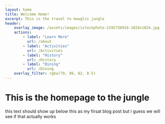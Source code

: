 ```yaml
---
layout: home 
title: Welcome Home!
excerpt: This is the travel to mowglis jungle
header:
    overlay_image: /assets/images/istockphoto-2192736916-1024x1024.jpg
    actions:
        - label: "Learn More"
          url: /about
        - label: "Activities"
          url: /Activities
        - label: "History"
          url: /History
        - label: "Dining"
          url: /Dining
    overlay_filter: rgba(79, 99, 82, 0.5)
---
```


# This is the homepage to the jungle
this text should show up below this as my firsat blog post but i guess we will see if that actually works
